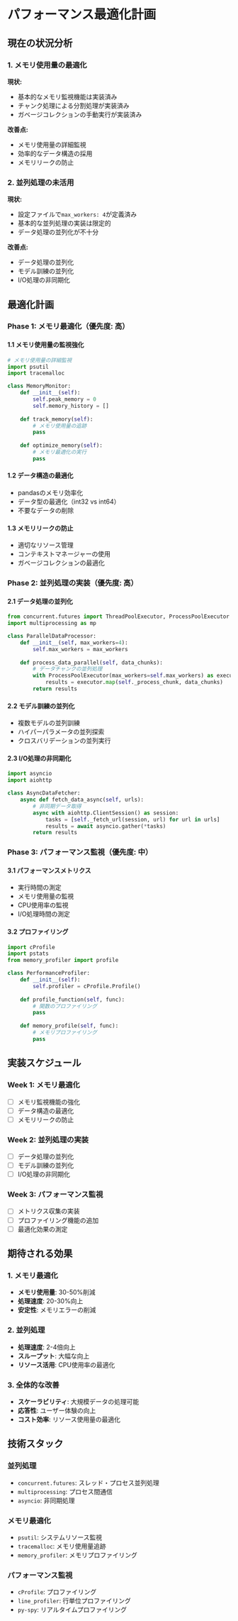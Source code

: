 # パフォーマンス最適化計画

## 現在の状況分析

### 1. メモリ使用量の最適化
**現状:**
- 基本的なメモリ監視機能は実装済み
- チャンク処理による分割処理が実装済み
- ガベージコレクションの手動実行が実装済み

**改善点:**
- メモリ使用量の詳細監視
- 効率的なデータ構造の採用
- メモリリークの防止

### 2. 並列処理の未活用
**現状:**
- 設定ファイルで`max_workers: 4`が定義済み
- 基本的な並列処理の実装は限定的
- データ処理の並列化が不十分

**改善点:**
- データ処理の並列化
- モデル訓練の並列化
- I/O処理の非同期化

## 最適化計画

### Phase 1: メモリ最適化（優先度: 高）

#### 1.1 メモリ使用量の監視強化
```python
# メモリ使用量の詳細監視
import psutil
import tracemalloc

class MemoryMonitor:
    def __init__(self):
        self.peak_memory = 0
        self.memory_history = []
    
    def track_memory(self):
        # メモリ使用量の追跡
        pass
    
    def optimize_memory(self):
        # メモリ最適化の実行
        pass
```

#### 1.2 データ構造の最適化
- pandasのメモリ効率化
- データ型の最適化（int32 vs int64）
- 不要なデータの削除

#### 1.3 メモリリークの防止
- 適切なリソース管理
- コンテキストマネージャーの使用
- ガベージコレクションの最適化

### Phase 2: 並列処理の実装（優先度: 高）

#### 2.1 データ処理の並列化
```python
from concurrent.futures import ThreadPoolExecutor, ProcessPoolExecutor
import multiprocessing as mp

class ParallelDataProcessor:
    def __init__(self, max_workers=4):
        self.max_workers = max_workers
    
    def process_data_parallel(self, data_chunks):
        # データチャンクの並列処理
        with ProcessPoolExecutor(max_workers=self.max_workers) as executor:
            results = executor.map(self._process_chunk, data_chunks)
        return results
```

#### 2.2 モデル訓練の並列化
- 複数モデルの並列訓練
- ハイパーパラメータの並列探索
- クロスバリデーションの並列実行

#### 2.3 I/O処理の非同期化
```python
import asyncio
import aiohttp

class AsyncDataFetcher:
    async def fetch_data_async(self, urls):
        # 非同期データ取得
        async with aiohttp.ClientSession() as session:
            tasks = [self._fetch_url(session, url) for url in urls]
            results = await asyncio.gather(*tasks)
        return results
```

### Phase 3: パフォーマンス監視（優先度: 中）

#### 3.1 パフォーマンスメトリクス
- 実行時間の測定
- メモリ使用量の監視
- CPU使用率の監視
- I/O処理時間の測定

#### 3.2 プロファイリング
```python
import cProfile
import pstats
from memory_profiler import profile

class PerformanceProfiler:
    def __init__(self):
        self.profiler = cProfile.Profile()
    
    def profile_function(self, func):
        # 関数のプロファイリング
        pass
    
    def memory_profile(self, func):
        # メモリプロファイリング
        pass
```

## 実装スケジュール

### Week 1: メモリ最適化
- [ ] メモリ監視機能の強化
- [ ] データ構造の最適化
- [ ] メモリリークの防止

### Week 2: 並列処理の実装
- [ ] データ処理の並列化
- [ ] モデル訓練の並列化
- [ ] I/O処理の非同期化

### Week 3: パフォーマンス監視
- [ ] メトリクス収集の実装
- [ ] プロファイリング機能の追加
- [ ] 最適化効果の測定

## 期待される効果

### 1. メモリ最適化
- **メモリ使用量**: 30-50%削減
- **処理速度**: 20-30%向上
- **安定性**: メモリエラーの削減

### 2. 並列処理
- **処理速度**: 2-4倍向上
- **スループット**: 大幅な向上
- **リソース活用**: CPU使用率の最適化

### 3. 全体的な改善
- **スケーラビリティ**: 大規模データの処理可能
- **応答性**: ユーザー体験の向上
- **コスト効率**: リソース使用量の最適化

## 技術スタック

### 並列処理
- `concurrent.futures`: スレッド・プロセス並列処理
- `multiprocessing`: プロセス間通信
- `asyncio`: 非同期処理

### メモリ最適化
- `psutil`: システムリソース監視
- `tracemalloc`: メモリ使用量追跡
- `memory_profiler`: メモリプロファイリング

### パフォーマンス監視
- `cProfile`: プロファイリング
- `line_profiler`: 行単位プロファイリング
- `py-spy`: リアルタイムプロファイリング
